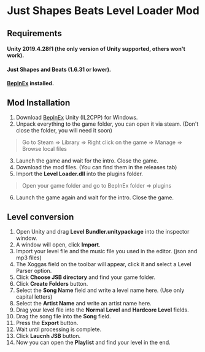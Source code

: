 # Just Shapes Beats Level Loader Mod

## Requirements

#### Unity 2019.4.28f1 (the only version of Unity supported, others won't work).
#### Just Shapes and Beats (1.6.31 or lower).
#### [BepInEx](https://builds.bepinex.dev/projects/bepinex_be) installed.

## Mod Installation 

1. Download [BepInEx](https://builds.bepinex.dev/projects/bepinex_be) Unity (IL2CPP) for Windows.
2. Unpack everything to the game folder, you can open it via steam. (Don't close the folder, you will need it soon)
> Go to Steam => Library => Right click on the game => Manage => Browse local files
3. Launch the game and wait for the intro. Close the game.
4. Download the mod files. (You can find them in the releases tab)
5. Import the **Level Loader.dll** into the plugins folder.
> Open your game folder and go to BepInEx folder => plugins
6. Launch the game again and wait for the intro. Close the game.

## Level conversion
1. Open Unity and drag **Level Bundler.unitypackage** into the inspector window.
2. A window will open, click **Import**.
3. Import your level file and the music file you used in the editor. (json and mp3 files)
4. The Xoggas field on the toolbar will appear, click it and select a Level Parser option.
5. Click **Choose JSB directory** and find your game folder.
6. Click **Create Folders** button.
7. Select the **Song Name** field and write a level name here. (Use only capital letters)
8. Select the **Artist Name** and write an artist name here.
9. Drag your level file into the **Normal Level** and **Hardcore Level** fields.
10. Drag the song file into the **Song** field.
11. Press the **Export** button.
12. Wait until processing is complete.
13. Click **Laucnh JSB** button.
14. Now you can open the **Playlist** and find your level in the end.
